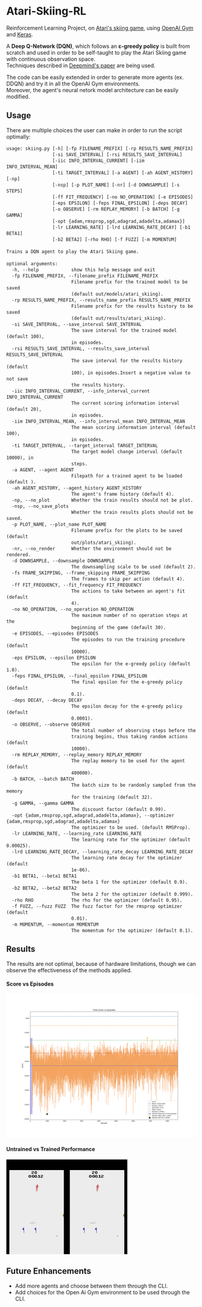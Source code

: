 # Atari-Skiing-RL
Reinforcement Learning Project, on [Atari's skiing game](https://en.wikipedia.org/wiki/Skiing_(Atari_2600)), 
using [OpenAI Gym](https://gym.openai.com/) and [Keras](https://keras.io/).  

A **Deep Q-Network (DQN)**, which follows an **ε-greedy policy** is built from scratch and used 
in order to be self-taught to play the Atari Skiing game with continuous observation space.  
Techniques described in [Deepmind's paper](https://storage.googleapis.com/deepmind-media/dqn/DQNNaturePaper.pdf) are being used.  

The code can be easily extended in order to generate more agents (ex. DDQN) 
and try it in all the OpenAI Gym environments.  
Moreover, the agent's neural netork model architecture can be easily modified.

## Usage
There are multiple choices the user can make in order to run the script optimally:

```
usage: skiing.py [-h] [-fp FILENAME_PREFIX] [-rp RESULTS_NAME_PREFIX]
                 [-si SAVE_INTERVAL] [-rsi RESULTS_SAVE_INTERVAL]
                 [-iic INFO_INTERVAL_CURRENT] [-iim INFO_INTERVAL_MEAN]
                 [-ti TARGET_INTERVAL] [-a AGENT] [-ah AGENT_HISTORY] [-np]
                 [-nsp] [-p PLOT_NAME] [-nr] [-d DOWNSAMPLE] [-s STEPS]
                 [-ff FIT_FREQUENCY] [-no NO_OPERATION] [-e EPISODES]
                 [-eps EPSILON] [-feps FINAL_EPSILON] [-deps DECAY]
                 [-o OBSERVE] [-rm REPLAY_MEMORY] [-b BATCH] [-g GAMMA]
                 [-opt {adam,rmsprop,sgd,adagrad,adadelta,adamax}]
                 [-lr LEARNING_RATE] [-lrd LEARNING_RATE_DECAY] [-b1 BETA1]
                 [-b2 BETA2] [-rho RHO] [-f FUZZ] [-m MOMENTUM]

Trains a DQN agent to play the Atari Skiing game.

optional arguments:
  -h, --help            show this help message and exit
  -fp FILENAME_PREFIX, --filename_prefix FILENAME_PREFIX
                        Filename prefix for the trained model to be saved
                        (default out/models/atari_skiing).
  -rp RESULTS_NAME_PREFIX, --results_name_prefix RESULTS_NAME_PREFIX
                        Filename prefix for the results history to be saved
                        (default out/results/atari_skiing).
  -si SAVE_INTERVAL, --save_interval SAVE_INTERVAL
                        The save interval for the trained model (default 100),
                        in episodes.
  -rsi RESULTS_SAVE_INTERVAL, --results_save_interval RESULTS_SAVE_INTERVAL
                        The save interval for the results history (default
                        100), in episodes.Insert a negative value to not save
                        the results history.
  -iic INFO_INTERVAL_CURRENT, --info_interval_current INFO_INTERVAL_CURRENT
                        The current scoring information interval (default 20),
                        in episodes.
  -iim INFO_INTERVAL_MEAN, --info_interval_mean INFO_INTERVAL_MEAN
                        The mean scoring information interval (default 100),
                        in episodes.
  -ti TARGET_INTERVAL, --target_interval TARGET_INTERVAL
                        The target model change interval (default 10000), in
                        steps.
  -a AGENT, --agent AGENT
                        Filepath for a trained agent to be loaded (default ).
  -ah AGENT_HISTORY, --agent_history AGENT_HISTORY
                        The agent's frame history (default 4).
  -np, --no_plot        Whether the train results should not be plot.
  -nsp, --no_save_plots
                        Whether the train results plots should not be saved.
  -p PLOT_NAME, --plot_name PLOT_NAME
                        Filename prefix for the plots to be saved (default
                        out/plots/atari_skiing).
  -nr, --no_render      Whether the environment should not be rendered.
  -d DOWNSAMPLE, --downsample DOWNSAMPLE
                        The downsampling scale to be used (default 2).
  -fs FRAME_SKIPPING, --frame_skipping FRAME_SKIPPING
                        The frames to skip per action (default 4).
  -ff FIT_FREQUENCY, --fit_frequency FIT_FREQUENCY
                        The actions to take between an agent's fit (default
                        4).
  -no NO_OPERATION, --no_operation NO_OPERATION
                        The maximum number of no operation steps at the
                        beginning of the game (default 30).
  -e EPISODES, --episodes EPISODES
                        The episodes to run the training procedure (default
                        10000).
  -eps EPSILON, --epsilon EPSILON
                        The epsilon for the e-greedy policy (default 1.0).
  -feps FINAL_EPSILON, --final_epsilon FINAL_EPSILON
                        The final epsilon for the e-greedy policy (default
                        0.1).
  -deps DECAY, --decay DECAY
                        The epsilon decay for the e-greedy policy (default
                        0.0001).
  -o OBSERVE, --observe OBSERVE
                        The total number of observing steps before the
                        training begins, thus taking random actions (default
                        10000).
  -rm REPLAY_MEMORY, --replay_memory REPLAY_MEMORY
                        The replay memory to be used for the agent (default
                        400000).
  -b BATCH, --batch BATCH
                        The batch size to be randomly sampled from the memory
                        for the training (default 32).
  -g GAMMA, --gamma GAMMA
                        The discount factor (default 0.99).
  -opt {adam,rmsprop,sgd,adagrad,adadelta,adamax}, --optimizer {adam,rmsprop,sgd,adagrad,adadelta,adamax}
                        The optimizer to be used. (default RMSProp).
  -lr LEARNING_RATE, --learning_rate LEARNING_RATE
                        The learning rate for the optimizer (default 0.00025).
  -lrd LEARNING_RATE_DECAY, --learning_rate_decay LEARNING_RATE_DECAY
                        The learning rate decay for the optimizer (default
                        1e-06).
  -b1 BETA1, --beta1 BETA1
                        The beta 1 for the optimizer (default 0.9).
  -b2 BETA2, --beta2 BETA2
                        The beta 2 for the optimizer (default 0.999).
  -rho RHO              The rho for the optimizer (default 0.95).
  -f FUZZ, --fuzz FUZZ  The fuzz factor for the rmsprop optimizer (default
                        0.01).
  -m MOMENTUM, --momentum MOMENTUM
                        The momentum for the optimizer (default 0.1).
```

## Results
The results are not optimal, because of hardware limitations, 
though we can observe the effectiveness of the methods applied.

#### Score vs Episodes
![Score vs Episodes Diagram, with State of the Art comparisons](examples/total_scores_vs_episodes_soa_compared.png)

#### Untrained vs Trained Performance
![Gif showing the performance of the agent on the game, when untrained vs trained](examples/Untrained_vs_Trained.gif)

## Future Enhancements
- Add more agents and choose between them through the CLI.
- Add choices for the Open Ai Gym environment to be used through the CLI.
